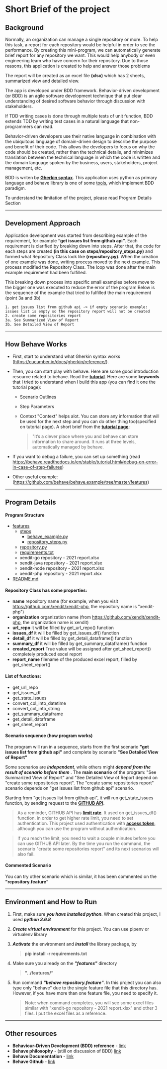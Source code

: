 
# Short Brief of the project

## Background
Normally, an organization can manage a single repository or more.
To help this task, a report for each repository would be helpful in order to see the performance.
By creating this mini-program, we can automatically generate brief report for any repository we want.
This would help anybody or even engineering team who have concern for their repository. Due to those reasons, this application is created to help and answer those problems

The report will be created as an excel file **(xlsx)** which has 2 sheets, summarized view and detailed view.

The app is developed under BDD framework. Behavior-driven development (or BDD) is an agile software development technique that put clear understanding of desired software behavior through discussion with stakeholders. 

If TDD writing cases is done through multiple tests of unit function, BDD extends TDD by writing test cases in a natural language that non-programmers can read.

Behavior-driven developers use their native language in combination with the ubiquitous language of domain-driven design to describe the purpose and benefit of their code. This allows the developers to focus on why the code should be created, rather than the technical details, and minimizes translation between the technical language in which the code is written and the domain language spoken by the business, users, stakeholders, project management, etc.

BDD is writen by **[Gherkin syntax](https://cucumber.io/docs/gherkin/)**. This application uses python as primary language and behave library is one of some [tools](https://cucumber.io/docs/installation/), which implement BDD paradigm.

To understand the limitation of the project, please read Program Details Section

---
## Development Approach

Application development was started from describing example of the requirement, for example **“get issues list from github api”**. Each requirement is clarified by breaking down into steps. After that, the code for each steps are created **(in this case on steps/repository_steps.py)** and formed what Repository Class look like **(repository.py)**. When the creation of one example was done, writing process moved to the next example. This process modified the Repository Class. The loop was done after the main example requirement had been fulfilled.

This breaking down process into specific small examples before move to the bigger one was executed to reduce the error of the program
Below is the sequence of the example that tried to fulfilled the main requirement (point 3a and 3b)

    1. get issues list from github api -> if empty scenario example: issues list is empty so the repository report will not be created
    2. create some repositories report
    3a. See Summarized View of Report
    3b. See Detailed View of Report

---
## How Behave Works
- First, start to understand what Gherkin syntax works (https://cucumber.io/docs/gherkin/reference/).
- Then, you can start play with behave.
Here are some good introduction resource related to behave. Read the **[tutorial](https://behave.readthedocs.io/en/stable/tutorial.html)**.
Here are some **keywords** that I tried to understand when I build this app (you can find it one the tutorial page):
    - Scenario Outlines
    - Step Parameters
    - Context
    "Context" helps alot. You can store any information that will be used for the next step and you can do other thing too(specified on tutorial page). A short brief from the **[tutorial page](https://behave.readthedocs.io/en/stable/tutorial.html)**:

        > "It’s a clever place where you and behave can store information to share around. It runs at three levels, automatically managed by behave.

- If you want to debug a failure, you can set up something (read https://behave.readthedocs.io/en/stable/tutorial.html#debug-on-error-in-case-of-step-failures)

- Other useful example: (https://github.com/behave/behave.example/tree/master/features)

---
## Program Details

#### Program Structure
 * [features](./features/)
    * [steps](./steps)
        * [behave_example.py](./steps/behave_example.py)
        * [repository_steps.py](./steps/repository_steps.py)
    * [repository.py](./repository.py)
    * [requirements.txt](./requirements.txt)
    * xendit-go repository - 2021 report.xlsx
    * xendit-java repository - 2021 report.xlsx
    * xendit-node repository - 2021 report.xlsx
    * xendit-php repository - 2021 report.xlsx
 * [README.md](./README.md)


#### Repository Class has some properties:
- **name**
    repository name (for example, when you visit https://github.com/xendit/xendit-php, the repository name is "xendit-php")
- **organization**
    organization name (from https://github.com/xendit/xendit-php, the organization name is xendit)
- **url_repo**
    it will be filled by get_url_repo() function
- **issues_df** 
    it will be filled by get_issues_df() function
- **detail_df** 
    it will be filled by get_detail_dataframe() function
- **summary_df**
    it will be filled by get_summary_dataframe() function
- **created_report**
    True value will be assigned after get_sheet_report() completely produced excel report
- **report_name**
    filename of the produced excel report, filled by get_sheet_report()

#### List of functions:
- get_url_repo
- get_issues_df
- get_state_issues
- convert_col_into_datetime
- convert_col_into_string
- get_summary_dataframe
- get_detail_dataframe
- get_sheet_report

#### Scenario sequence (how program works)
The program will run in a sequence, starts from the first scenario **"get issues list from github api"** and complete by scenario **"See Detailed View of Report"**

Some scenarios are ***independent***, while others might ***depend from the result of scenario before them***
.
The **main scenario** of the program: "See Summarized View of Report" and "See Detailed View of Report depend on "create some repositories report".
The "create some repositories report" scenario depends on "get issues list from github api" scenario.

Starting from "get issues list from github api", it will run get_state_issues function, by sending request to the **[GITHUB API](https://docs.github.com/en/rest)**.
>As a reminder, GITHUB API has **[limit rate](https://docs.github.com/en/rest/reference/rate-limit)**. It used on get_issues_df() function. in order to get higher rate limit, you need to set authentication. This project used authentication  with **[access token](https://github.com/settings/tokens)**, although you can use the program without authentication. 

> If you reach the limit, you need to wait a couple minutes before you can use GITHUB API later. By the time you run the command, the scenario "create some repositories report" and its next scenarios will also fail.

#### Commented Scenario
You can try other scenario which is similar, it has been commented on the **"repository.feature"**

---
## Environment and How to Run
1. First, make sure ***you have installed python***. When created this project, I used ***python 3.6.8***
2. ***Create virtual environment*** for this project. You can use pipenv or virtualenv library
3. ***Activate*** the environment and ***install*** the library package, by 
    >**pip install -r requirements.txt**
4. Make sure you already on the ***"features"*** directory
    > **"../features/"**
5. Run command ***"behave repository.feature"***. In this project you can also type only "behave" due to the single feature file that this directory has. However, if you have more than one feature file, you need to specify it. 

    > Note: when command completes, you will see some excel files similar with "xendit-go repository - 2021 report.xlsx" and other 3 files. I put the excel files as a reference.


---
## Other resources
* **Behaviour-Driven Development (BDD) reference** - [link](https://cucumber.io/school/)
* **Behave philosophy** - (still on discussion of BDD) [link](https://behave.readthedocs.io/en/stable/philosophy.html)
* **Behave Documentation** - [link](https://behave.readthedocs.io/en/stable/)
* **Behave Github** - [link](https://github.com/behave/behave)
